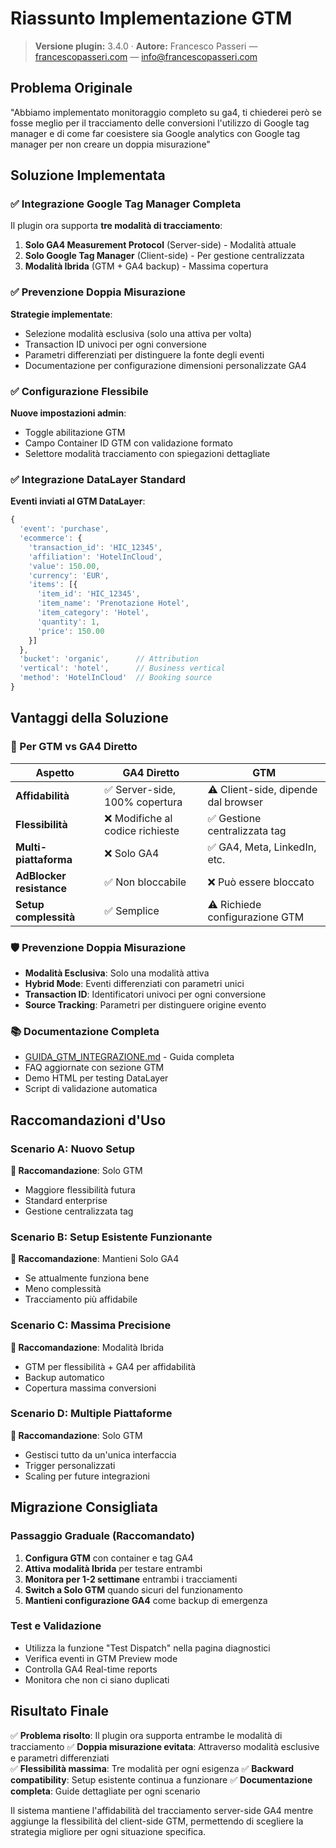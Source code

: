 # Riassunto Implementazione GTM

> **Versione plugin:** 3.4.0 · **Autore:** Francesco Passeri — [francescopasseri.com](https://francescopasseri.com) — [info@francescopasseri.com](mailto:info@francescopasseri.com)


## Problema Originale
"Abbiamo implementato monitoraggio completo su ga4, ti chiederei però se fosse meglio per il tracciamento delle conversioni l'utilizzo di Google tag manager e di come far coesistere sia Google analytics con Google tag manager per non creare un doppia misurazione"

## Soluzione Implementata

### ✅ Integrazione Google Tag Manager Completa

Il plugin ora supporta **tre modalità di tracciamento**:

1. **Solo GA4 Measurement Protocol** (Server-side) - Modalità attuale
2. **Solo Google Tag Manager** (Client-side) - Per gestione centralizzata
3. **Modalità Ibrida** (GTM + GA4 backup) - Massima copertura

### ✅ Prevenzione Doppia Misurazione

**Strategie implementate**:
- Selezione modalità esclusiva (solo una attiva per volta)
- Transaction ID univoci per ogni conversione
- Parametri differenziati per distinguere la fonte degli eventi
- Documentazione per configurazione dimensioni personalizzate GA4

### ✅ Configurazione Flessibile

**Nuove impostazioni admin**:
- Toggle abilitazione GTM
- Campo Container ID GTM con validazione formato
- Selettore modalità tracciamento con spiegazioni dettagliate

### ✅ Integrazione DataLayer Standard

**Eventi inviati al GTM DataLayer**:
```javascript
{
  'event': 'purchase',
  'ecommerce': {
    'transaction_id': 'HIC_12345',
    'affiliation': 'HotelInCloud',
    'value': 150.00,
    'currency': 'EUR',
    'items': [{
      'item_id': 'HIC_12345',
      'item_name': 'Prenotazione Hotel',
      'item_category': 'Hotel',
      'quantity': 1,
      'price': 150.00
    }]
  },
  'bucket': 'organic',      // Attribution
  'vertical': 'hotel',      // Business vertical
  'method': 'HotelInCloud'  // Booking source
}
```

## Vantaggi della Soluzione

### 🎯 Per GTM vs GA4 Diretto
| Aspetto | GA4 Diretto | GTM |
|---------|-------------|-----|
| **Affidabilità** | ✅ Server-side, 100% copertura | ⚠️ Client-side, dipende dal browser |
| **Flessibilità** | ❌ Modifiche al codice richieste | ✅ Gestione centralizzata tag |
| **Multi-piattaforma** | ❌ Solo GA4 | ✅ GA4, Meta, LinkedIn, etc. |
| **AdBlocker resistance** | ✅ Non bloccabile | ❌ Può essere bloccato |
| **Setup complessità** | ✅ Semplice | ⚠️ Richiede configurazione GTM |

### 🛡️ Prevenzione Doppia Misurazione
- **Modalità Esclusiva**: Solo una modalità attiva
- **Hybrid Mode**: Eventi differenziati con parametri unici
- **Transaction ID**: Identificatori univoci per ogni conversione
- **Source Tracking**: Parametri per distinguere origine evento

### 📚 Documentazione Completa
- [GUIDA_GTM_INTEGRAZIONE.md](GUIDA_GTM_INTEGRAZIONE.md) - Guida completa
- FAQ aggiornate con sezione GTM
- Demo HTML per testing DataLayer
- Script di validazione automatica

## Raccomandazioni d'Uso

### Scenario A: Nuovo Setup
**🎯 Raccomandazione**: Solo GTM
- Maggiore flessibilità futura
- Standard enterprise
- Gestione centralizzata tag

### Scenario B: Setup Esistente Funzionante
**🎯 Raccomandazione**: Mantieni Solo GA4
- Se attualmente funziona bene
- Meno complessità
- Tracciamento più affidabile

### Scenario C: Massima Precisione
**🎯 Raccomandazione**: Modalità Ibrida
- GTM per flessibilità + GA4 per affidabilità
- Backup automatico
- Copertura massima conversioni

### Scenario D: Multiple Piattaforme
**🎯 Raccomandazione**: Solo GTM
- Gestisci tutto da un'unica interfaccia
- Trigger personalizzati
- Scaling per future integrazioni

## Migrazione Consigliata

### Passaggio Graduale (Raccomandato)
1. **Configura GTM** con container e tag GA4
2. **Attiva modalità Ibrida** per testare entrambi
3. **Monitora per 1-2 settimane** entrambi i tracciamenti
4. **Switch a Solo GTM** quando sicuri del funzionamento
5. **Mantieni configurazione GA4** come backup di emergenza

### Test e Validazione
- Utilizza la funzione "Test Dispatch" nella pagina diagnostici
- Verifica eventi in GTM Preview mode
- Controlla GA4 Real-time reports
- Monitora che non ci siano duplicati

## Risultato Finale

✅ **Problema risolto**: Il plugin ora supporta entrambe le modalità di tracciamento
✅ **Doppia misurazione evitata**: Attraverso modalità esclusive e parametri differenziati  
✅ **Flessibilità massima**: Tre modalità per ogni esigenza
✅ **Backward compatibility**: Setup esistente continua a funzionare
✅ **Documentazione completa**: Guide dettagliate per ogni scenario

Il sistema mantiene l'affidabilità del tracciamento server-side GA4 mentre aggiunge la flessibilità del client-side GTM, permettendo di scegliere la strategia migliore per ogni situazione specifica.
